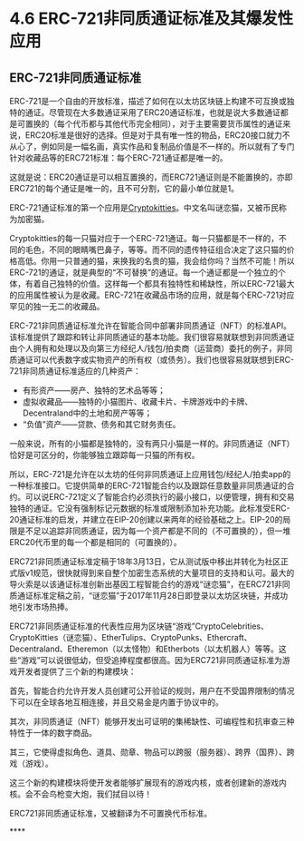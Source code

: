 # 4.6 ERC-721非同质通证标准及其爆发性应用

## ERC-721非同质通证标准

ERC-721是一个自由的开放标准，描述了如何在以太坊区块链上构建不可互换或独特的通证。尽管现在大多数通证采用了ERC20通证标准，也就是说大多数通证都是可置换的（每个代币都与其他代币完全相同），对于主要需要货币属性的通证来说，ERC20标准是很好的选择。但是对于具有唯一性的物品，ERC20接口就力不从心了，例如同是一幅名画，真实作品和复制品价值是不一样的。所以就有了专门针对收藏品等的ERC721标准：每个ERC-721通证都是唯一的。

这就是说：ERC20通证是可以相互置换的，而ERC721通证则是不能置换的，亦即ERC721的每个通证是唯一的，且不可分割，它的最小单位就是1。

ERC-721通证标准的第一个应用是[Cryptokitties](https://www.cryptokitties.co/)。中文名叫谜恋猫，又被币民称为加密猫。

Cryptokitties的每一只猫对应于一个ERC-721通证。每一只猫都是不一样的，不同的毛色，不同的眼睛嘴巴鼻子，等等。而不同的遗传特征组合决定了这只猫的价格高低。你用一只普通的猫，来换我的名贵的猫，我会给你吗？当然不可能！所以ERC-721的通证，就是典型的“不可替换”的通证。每一个通证都是一个独立的个体，有着自己独特的价值。这样每一个都具有独特性和稀缺性，所以ERC-721最大的应用属性被认为是收藏。ERC-721在收藏品市场的应用，就是每个ERC-721对应罕见的独一无二的收藏品。

ERC-721非同质通证标准允许在智能合同中部署非同质通证（NFT）的标准API。该标准提供了跟踪和转让非同质通证的基本功能。我们很容易就联想到非同质通证由个人拥有和处理以及向第三方经纪人/钱包/拍卖商（运营商）委托的例子，非同质通证可以代表数字或实物资产的所有权（或债务）。我们也很容易就联想到ERC-721非同质通证标准适应的几种资产：

* 有形资产——房产、独特的艺术品等等；
* 虚拟收藏品——独特的小猫图片、收藏卡片、卡牌游戏中的卡牌、Decentraland中的土地和房产等等；
* “负值”资产——贷款、债务和其它财务责任。

一般来说，所有的小猫都是独特的，没有两只小猫是一样的。非同质通证（NFT）恰好是可区分的，你能够独立跟踪每一只猫的所有权。

所以，ERC-721是允许在以太坊的任何非同质通证上应用钱包/经纪人/拍卖app的一种标准接口。它提供简单的ERC-721智能合约以及跟踪任意数量非同质通证的合约。可以说ERC-721定义了智能合约必须执行的最小接口，以便管理，拥有和交易独特的通证。它没有强制标记元数据的标准或限制添加补充功能。此标准受ERC-20通证标准的启发，并建立在EIP-20创建以来两年的经验基础之上。EIP-20的局限是不足以追踪非同质通证，因为每一个资产都是不同的（不可置换的），但一堆ERC20代币里的每一个都是相同的（可置换的）。

ERC721非同质通证标准定稿于18年3月13日，它从测试版中移出并转化为社区正式版v1规范，很快就得到来自整个加密生态系统的大量项目的支持和认可。最大的导火索是以该通证标准创新出基因工程智能合约的游戏“谜恋猫”，在ERC721非同质通证标准定稿之前，“谜恋猫”于2017年11月28日即登录以太坊区块链，并成功地引发市场热捧。

ERC721非同质通证标准的代表性应用为区块链“游戏”CryptoCelebrities、CryptoKitties（谜恋猫）、EtherTulips、CryptoPunks、Ethercraft、Decentraland、Etheremon（以太怪物）和Etherbots（以太机器人）等等。这些“游戏”可以说很低幼，但受追捧程度都很高。因为ERC721非同质通证标准为游戏开发者提供了三个新的构建模块：

首先，智能合约允许开发人员创建可公开验证的规则，用户在不受国界限制的情况下可以在全球各地互相连接，并且交易金是内置于协议中的。

其次，非同质通证（NFT）能够开发出可证明的集稀缺性、可编程性和抗审查三种特性于一体的数字商品。

其三，它使得虚拟角色、道具、勋章、物品可以跨服（服务器）、跨界（国界）、跨戏（游戏）。

这三个新的构建模块将使开发者能够扩展现有的游戏内核，或者创建新的游戏内核。会不会鸟枪变大炮，我们拭目以待！

ERC721非同质通证标准，又被翻译为不可置换代币标准。

\*\*\*\*

